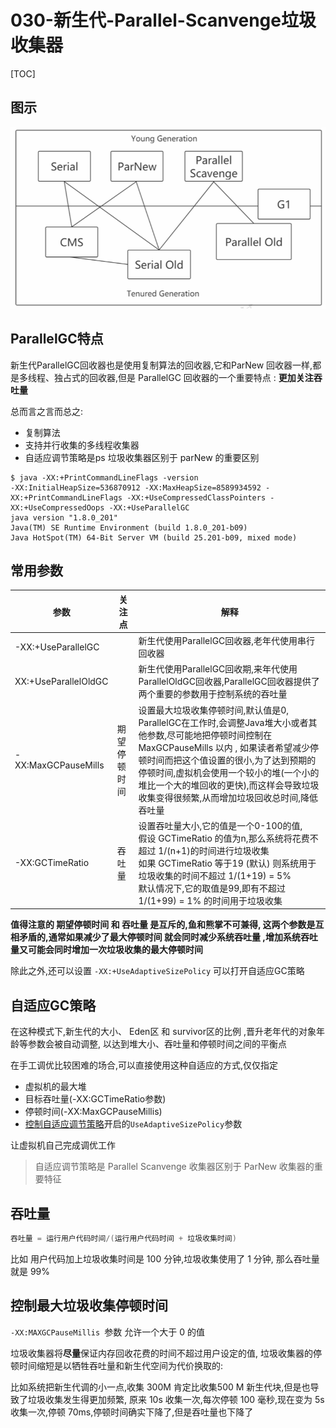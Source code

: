 # 030-新生代-Parallel-Scanvenge垃圾收集器

[TOC]

## 图示

<img src="../../../assets/image-20200908105903706.png" alt="image-20200908105903706" style="zoom:67%;" />

## ParallelGC特点

新生代ParallelGC回收器也是使用复制算法的回收器,它和ParNew 回收器一样,都是多线程、独占式的回收器,但是 ParallelGC 回收器的一个重要特点 : **更加关注吞吐量**

总而言之言而总之:

- 复制算法
- 支持并行收集的多线程收集器
- 自适应调节策略是ps 垃圾收集器区别于 parNew 的重要区别

```
$ java -XX:+PrintCommandLineFlags -version
-XX:InitialHeapSize=536870912 -XX:MaxHeapSize=8589934592 -XX:+PrintCommandLineFlags -XX:+UseCompressedClassPointers -XX:+UseCompressedOops -XX:+UseParallelGC 
java version "1.8.0_201"
Java(TM) SE Runtime Environment (build 1.8.0_201-b09)
Java HotSpot(TM) 64-Bit Server VM (build 25.201-b09, mixed mode)
```

## 常用参数

| 参数                 | 关注点       | 解释                                                         |
| -------------------- | ------------ | ------------------------------------------------------------ |
| -XX:+UseParallelGC   |              | 新生代使用ParallelGC回收器,老年代使用串行回收器              |
| XX:+UseParallelOldGC |              | 新生代使用ParallelGC回收期,来年代使用ParallelOldGC回收器,ParallelGC回收器提供了两个重要的参数用于控制系统的吞吐量 |
| -XX:MaxGCPauseMills  | 期望停顿时间 | 设置最大垃圾收集停顿时间,默认值是0, ParallelGC在工作时,会调整Java堆大小或者其他参数,尽可能地把停顿时间控制在MaxGCPauseMills 以内 , 如果读者希望减少停顿时间而把这个值设置的很小,为了达到预期的停顿时间,虚拟机会使用一个较小的堆(一个小的堆比一个大的堆回收的更快),而这样会导致垃圾收集变得很频繁,从而增加垃圾回收总时间,降低吞吐量 |
| -XX:GCTimeRatio      | 吞吐量       | 设置吞吐量大小,它的值是一个0-100的值,<br />假设 GCTimeRatio 的值为n,那么系统将花费不超过 1/(n+1)的时间进行垃圾收集<br />如果 GCTimeRatio 等于19 (默认) 则系统用于垃圾收集的时间不超过 1/(1+19) = 5%<br />默认情况下,它的取值是99,即有不超过1/(1+99) = 1% 的时间用于垃圾收集 |

**值得注意的 期望停顿时间 和 吞吐量 是互斥的,鱼和熊掌不可兼得, 这两个参数是互相矛盾的,通常如果减少了最大停顿时间 就会同时减少系统吞吐量 ,增加系统吞吐量又可能会同时增加一次垃圾收集的最大停顿时间**

除此之外,还可以设置 `-XX:+UseAdaptiveSizePolicy` 可以打开自适应GC策略 

## 自适应GC策略 

在这种模式下,新生代的大小、 Eden区 和 survivor区的比例 ,晋升老年代的对象年龄等参数会被自动调整, 以达到堆大小、吞吐量和停顿时间之间的平衡点

在手工调优比较困难的场合,可以直接使用这种自适应的方式,仅仅指定

- 虚拟机的最大堆
- 目标吞吐量(-XX:GCTimeRatio参数)
- 停顿时间(-XX:MaxGCPauseMillis)
- [控制自适应调节策略](#控制自适应调节策略)开启的`UseAdaptiveSizePolicy`参数

让虚拟机自己完成调优工作

> 自适应调节策略是 Parallel Scanvenge 收集器区别于 ParNew 收集器的重要特征

## 吞吐量

```java
吞吐量 = 运行用户代码时间/(运行用户代码时间 + 垃圾收集时间)
```

比如 用户代码加上垃圾收集时间是 100 分钟,垃圾收集使用了 1 分钟, 那么吞吐量就是 99%

## 控制最大垃圾收集停顿时间

`-XX:MAXGCPauseMillis `参数 允许一个大于 0 的值

垃圾收集器将**尽量**保证内存回收花费的时间不超过用户设定的值, 垃圾收集器的停顿时间缩短是以牺牲吞吐量和新生代空间为代价换取的:

比如系统把新生代调的小一点,收集 300M 肯定比收集500 M 新生代块,但是也导致了垃圾收集发生得更加频繁, 原来 10s 收集一次,每次停顿 100 毫秒,现在变为 5s 收集一次,停顿 70ms,停顿时间确实下降了,但是吞吐量也下降了

